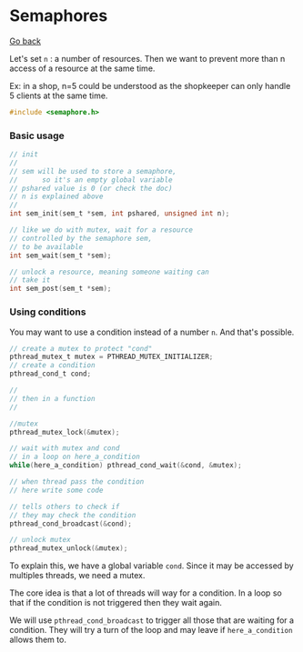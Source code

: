 # Semaphores

[Go back](../../../__old/c)

Let's set ``n`` : a number of resources. Then we want
to prevent more than n access of a resource at the same
time.

Ex: in a shop, n=5 could be understood as the shopkeeper
can only handle 5 clients at the same time.

```c
#include <semaphore.h>
```

### Basic usage

```c
// init
//
// sem will be used to store a semaphore,
//      so it's an empty global variable
// pshared value is 0 (or check the doc)
// n is explained above
//
int sem_init(sem_t *sem, int pshared, unsigned int n);

// like we do with mutex, wait for a resource
// controlled by the semaphore sem,
// to be available
int sem_wait(sem_t *sem);

// unlock a resource, meaning someone waiting can
// take it
int sem_post(sem_t *sem);
```

### Using conditions

You may want to use a condition instead of a number ``n``.
And that's possible.

```c
// create a mutex to protect "cond"
pthread_mutex_t mutex = PTHREAD_MUTEX_INITIALIZER;
// create a condition
pthread_cond_t cond;

//
// then in a function
//

//mutex
pthread_mutex_lock(&mutex);

// wait with mutex and cond
// in a loop on here_a_condition
while(here_a_condition) pthread_cond_wait(&cond, &mutex);

// when thread pass the condition
// here write some code

// tells others to check if 
// they may check the condition
pthread_cond_broadcast(&cond);

// unlock mutex
pthread_mutex_unlock(&mutex);
```

To explain this, we have a global variable ``cond``. Since
it may be accessed by multiples threads, we need a mutex.

The core idea is that a lot of threads will way for
a condition. In a loop so that if the condition is
not triggered then they wait again.

We will use ``pthread_cond_broadcast`` to trigger
all those that are waiting for a condition. They will
try a turn of the loop and may leave if ``here_a_condition``
allows them to.